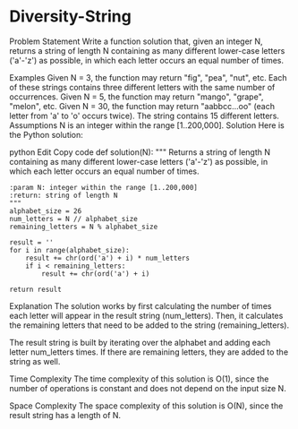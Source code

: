 # Diversity-String
Problem Statement
Write a function solution that, given an integer N, returns a string of length N containing as many different lower-case letters ('a'-'z') as possible, in which each letter occurs an equal number of times.

Examples
Given N = 3, the function may return "fig", "pea", "nut", etc. Each of these strings contains three different letters with the same number of occurrences.
Given N = 5, the function may return "mango", "grape", "melon", etc.
Given N = 30, the function may return "aabbcc...oo" (each letter from 'a' to 'o' occurs twice). The string contains 15 different letters.
Assumptions
N is an integer within the range [1..200,000].
Solution
Here is the Python solution:

python
Edit
Copy code
def solution(N):
    """
    Returns a string of length N containing as many different lower-case letters ('a'-'z') as possible,
    in which each letter occurs an equal number of times.

    :param N: integer within the range [1..200,000]
    :return: string of length N
    """
    alphabet_size = 26
    num_letters = N // alphabet_size
    remaining_letters = N % alphabet_size

    result = ''
    for i in range(alphabet_size):
        result += chr(ord('a') + i) * num_letters
        if i < remaining_letters:
            result += chr(ord('a') + i)

    return result
Explanation
The solution works by first calculating the number of times each letter will appear in the result string (num_letters). Then, it calculates the remaining letters that need to be added to the string (remaining_letters).

The result string is built by iterating over the alphabet and adding each letter num_letters times. If there are remaining letters, they are added to the string as well.

Time Complexity
The time complexity of this solution is O(1), since the number of operations is constant and does not depend on the input size N.

Space Complexity
The space complexity of this solution is O(N), since the result string has a length of N.
